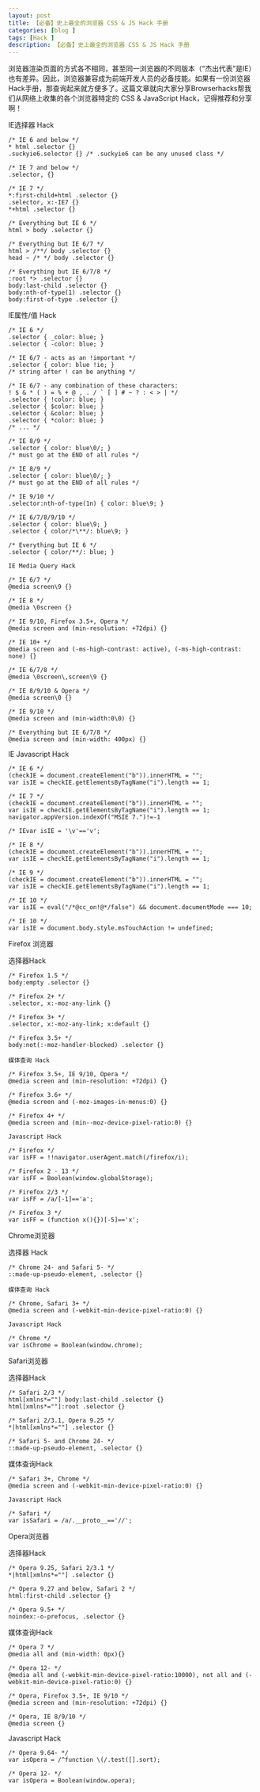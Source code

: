 ```yaml
---
layout: post
title: 【必备】史上最全的浏览器 CSS & JS Hack 手册
categories: [blog ]
tags: [Hack ]
description: 【必备】史上最全的浏览器 CSS & JS Hack 手册
---
```



浏览器渲染页面的方式各不相同，甚至同一浏览器的不同版本（“杰出代表”是IE）也有差异。因此，浏览器兼容成为前端开发人员的必备技能。如果有一份浏览器 Hack手册，那查询起来就方便多了。这篇文章就向大家分享Browserhacks帮我们从网络上收集的各个浏览器特定的 CSS & JavaScript Hack，记得推荐和分享啊！

IE选择器 Hack

	/* IE 6 and below */
	* html .selector {}
	.suckyie6.selector {} /* .suckyie6 can be any unused class */

	/* IE 7 and below */
	.selector, {}

	/* IE 7 */
	*:first-child+html .selector {}
	.selector, x:-IE7 {}
	*+html .selector {}

	/* Everything but IE 6 */
	html > body .selector {}

	/* Everything but IE 6/7 */
	html > /**/ body .selector {}
	head ~ /* */ body .selector {}

	/* Everything but IE 6/7/8 */
	:root *> .selector {}
	body:last-child .selector {}
	body:nth-of-type(1) .selector {}
	body:first-of-type .selector {}

IE属性/值 Hack

	/* IE 6 */
	.selector { _color: blue; }
	.selector { -color: blue; }

	/* IE 6/7 - acts as an !important */
	.selector { color: blue !ie; }
	/* string after ! can be anything */

	/* IE 6/7 - any combination of these characters:
	! $ & * ( ) = % + @ , . / ` [ ] # ~ ? : < > | */
	.selector { !color: blue; }
	.selector { $color: blue; }
	.selector { &color: blue; }
	.selector { *color: blue; }
	/* ... */

	/* IE 8/9 */
	.selector { color: blue\0/; }
	/* must go at the END of all rules */

	/* IE 8/9 */
	.selector { color: blue\0/; }
	/* must go at the END of all rules */

	/* IE 9/10 */
	.selector:nth-of-type(1n) { color: blue\9; }

	/* IE 6/7/8/9/10 */
	.selector { color: blue\9; }
	.selector { color/*\**/: blue\9; }

	/* Everything but IE 6 */
	.selector { color/**/: blue; }

	IE Media Query Hack

	/* IE 6/7 */
	@media screen\9 {}

	/* IE 8 */
	@media \0screen {}

	/* IE 9/10, Firefox 3.5+, Opera */
	@media screen and (min-resolution: +72dpi) {}

	/* IE 10+ */
	@media screen and (-ms-high-contrast: active), (-ms-high-contrast: none) {}

	/* IE 6/7/8 */
	@media \0screen\,screen\9 {}

	/* IE 8/9/10 & Opera */
	@media screen\0 {}

	/* IE 9/10 */
	@media screen and (min-width:0\0) {}

	/* Everything but IE 6/7/8 */
	@media screen and (min-width: 400px) {}

IE Javascript Hack

	/* IE 6 */
	(checkIE = document.createElement("b")).innerHTML = "";
	var isIE = checkIE.getElementsByTagName("i").length == 1;

	/* IE 7 */
	(checkIE = document.createElement("b")).innerHTML = "";
	var isIE = checkIE.getElementsByTagName("i").length == 1;
	navigator.appVersion.indexOf("MSIE 7.")!=-1

	/* IEvar isIE = '\v'=='v';

	/* IE 8 */
	(checkIE = document.createElement("b")).innerHTML = "";
	var isIE = checkIE.getElementsByTagName("i").length == 1;

	/* IE 9 */
	(checkIE = document.createElement("b")).innerHTML = "";
	var isIE = checkIE.getElementsByTagName("i").length == 1;

	/* IE 10 */
	var isIE = eval("/*@cc_on!@*/false") && document.documentMode === 10;

	/* IE 10 */
	var isIE = document.body.style.msTouchAction != undefined;

Firefox 浏览器

选择器Hack

	/* Firefox 1.5 */
	body:empty .selector {}

	/* Firefox 2+ */
	.selector, x:-moz-any-link {}

	/* Firefox 3+ */
	.selector, x:-moz-any-link; x:default {}

	/* Firefox 3.5+ */
	body:not(:-moz-handler-blocked) .selector {}

	媒体查询 Hack

	/* Firefox 3.5+, IE 9/10, Opera */
	@media screen and (min-resolution: +72dpi) {}

	/* Firefox 3.6+ */
	@media screen and (-moz-images-in-menus:0) {}

	/* Firefox 4+ */
	@media screen and (min--moz-device-pixel-ratio:0) {}

	Javascript Hack

	/* Firefox */
	var isFF = !!navigator.userAgent.match(/firefox/i);

	/* Firefox 2 - 13 */
	var isFF = Boolean(window.globalStorage);

	/* Firefox 2/3 */
	var isFF = /a/[-1]=='a';

	/* Firefox 3 */
	var isFF = (function x(){})[-5]=='x';

Chrome浏览器

选择器 Hack

	/* Chrome 24- and Safari 5- */
	::made-up-pseudo-element, .selector {}

	媒体查询 Hack

	/* Chrome, Safari 3+ */
	@media screen and (-webkit-min-device-pixel-ratio:0) {}

	Javascript Hack

	/* Chrome */
	var isChrome = Boolean(window.chrome);

Safari浏览器

选择器Hack

	/* Safari 2/3 */
	html[xmlns*=""] body:last-child .selector {}
	html[xmlns*=""]:root .selector {}

	/* Safari 2/3.1, Opera 9.25 */
	*|html[xmlns*=""] .selector {}

	/* Safari 5- and Chrome 24- */
	::made-up-pseudo-element, .selector {}

媒体查询Hack

	/* Safari 3+, Chrome */
	@media screen and (-webkit-min-device-pixel-ratio:0) {}

	Javascript Hack

	/* Safari */
	var isSafari = /a/.__proto__=='//';

Opera浏览器

选择器Hack

	/* Opera 9.25, Safari 2/3.1 */
	*|html[xmlns*=""] .selector {}

	/* Opera 9.27 and below, Safari 2 */
	html:first-child .selector {}

	/* Opera 9.5+ */
	noindex:-o-prefocus, .selector {}

媒体查询Hack

	/* Opera 7 */
	@media all and (min-width: 0px){}

	/* Opera 12- */
	@media all and (-webkit-min-device-pixel-ratio:10000), not all and (-webkit-min-device-pixel-ratio:0) {}

	/* Opera, Firefox 3.5+, IE 9/10 */
	@media screen and (min-resolution: +72dpi) {}

	/* Opera, IE 8/9/10 */
	@media screen {}

Javascript Hack

	/* Opera 9.64- */
	var isOpera = /^function \(/.test([].sort);

	/* Opera 12- */
	var isOpera = Boolean(window.opera);

